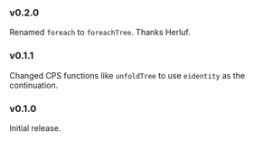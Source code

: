 ### v0.2.0
   Renamed `foreach` to `foreachTree`. Thanks Herluf.

### v0.1.1
   Changed CPS functions like `unfoldTree` to use `eidentity` as the continuation.

### v0.1.0
   Initial release.
